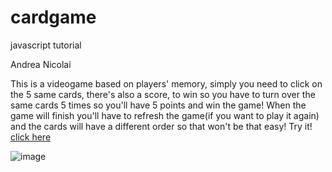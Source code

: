 # cardgame
javascript tutorial

Andrea Nicolai

This is a videogame based on players' memory, simply you need to click on the 5 same cards, there's also a score, to win so you have to turn over the same cards 5 times so you'll have 5 points and win the game!
When the game will finish you'll have to refresh the game(if you want to play it again) and the cards will have a different order so that won't be that easy!
Try it! [click here](https://andrea-nicolai-2c-jcmaxwell-2023.github.io/cardgame/)

![image](https://github.com/Andrea-Nicolai-2C-JCMAXWELL-2023/cardgame/assets/124572519/bf9a5de7-44cb-461c-af81-4474c589b9e5)
